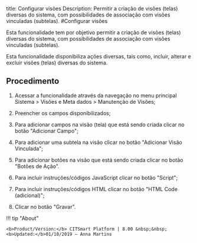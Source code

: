 title: Configurar visões
Description: Permitir a criação de visões (telas) diversas do sistema, com possibilidades de associação com visões vinculadas (subtelas).
#Configurar visões

Esta funcionalidade tem por objetivo permitir a criação de visões (telas)
diversas do sistema, com possibilidades de associação com visões vinculadas
(subtelas).

Esta funcionalidade disponibiliza ações diversas, tais como, incluir, alterar e
excluir visões (telas) diversas do sistema.

Procedimento
----------------

1.  Acessar a funcionalidade através da navegação no menu principal Sistema \>
    Visões e Meta dados \> Manutenção de Visões;

2.  Preencher os campos disponibilizados;

3.  Para adicionar campos na visão (tela) que está sendo criada clicar no botão
    "Adicionar Campo";

4.  Para adicionar uma subtela na visão clicar no botão "Adicionar Visão
    Vinculada";

5.  Para adicionar botões na visão que está sendo criada clicar no botão "Botões
    de Ação".

6.  Para incluir instruções/códigos JavaScript clicar no botão "Script";

7.  Para incluir instruções/códigos HTML clicar no botão "HTML Code
    (adicional)";

8.  Clicar no botão "Gravar".


!!! tip "About"

    <b>Product/Version:</b> CITSmart Platform | 8.00 &nbsp;&nbsp;
    <b>Updated:</b>01/18/2019 – Anna Martins

